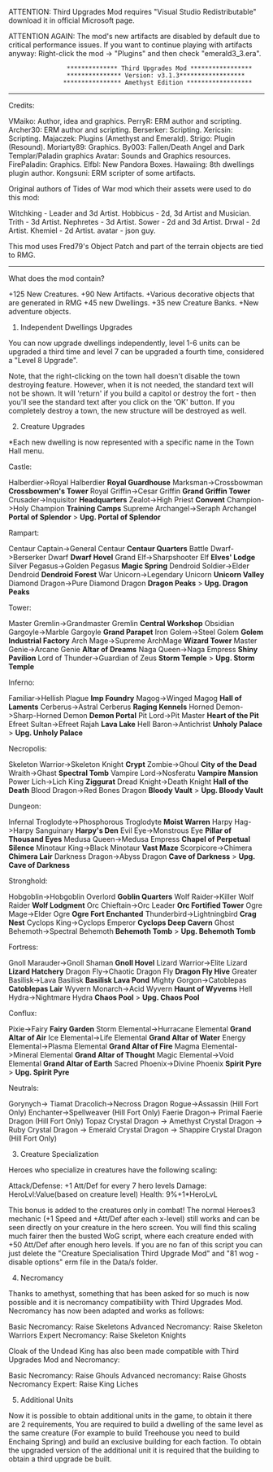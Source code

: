 ATTENTION: Third Upgrades Mod requires "Visual Studio Redistributable" download it in official Microsoft page.

ATTENTION AGAIN: The mod's new artifacts are disabled by default due to critical performance issues. 
If you want to continue playing with artifacts anyway: Right-click the mod -> "Plugins" and then check "emerald3_3.era".

                    ************** Third Upgrades Mod *****************
                    *************** Version: v3.1.3******************
                   **************** Amethyst Edition ******************

--------------------------------------------------------------------------------------------------

Credits:

VMaiko: Author, idea and graphics.
PerryR: ERM author and scripting.
Archer30: ERM author and scripting.
Berserker: Scripting.
Xericsin: Scripting.
Majaczek: Plugins (Amethyst and Emerald).
Strigo: Plugin (Resound).
Moriarty89: Graphics.
By003: Fallen/Death Angel and Dark Templar/Paladin graphics
Avatar: Sounds and Graphics resources.
FirePaladin: Graphics.
ElfbI: New Pandora Boxes.
Hawaiing: 8th dwellings plugin author.
Kongsuni: ERM scripter of some artifacts.

Original authors of Tides of War mod which their assets were used to do this mod:

Witchking - Leader and 3d Artist.
Hobbicus - 2d, 3d Artist and Musician.
Trith - 3d Artist.
Nephretes - 3d Artist.
Sower - 2d and 3d Artist.
Drwal - 2d Artist.
Khemiel - 2d Artist.
avatar - json guy.



This mod uses Fred79's Object Patch and part of the terrain objects are tied to RMG.

------------------------------------------------------------------------------------------------------------

What does the mod contain?

+125 New Creatures.
+90 New Artifacts.
+Various decorative objects that are generated in RMG
+45 new Dwellings.
+35 new Creature Banks.
+New adventure objects.




1. Independent Dwellings Upgrades

You can now upgrade dwellings independently, level 1-6 units can be upgraded a third time and level 7 can be upgraded a fourth time, considered a "Level 8 Upgrade".

Note, that the right-clicking on the town hall doesn't disable the town destroying feature. However, when it is not needed, the standard text will not be shown. 
It will 'return' if you build a capitol or destroy the fort - then you'll see the standard text after you click on the 'OK' button. If you completely destroy a town, the new structure will be destroyed as well.

2. Creature Upgrades

*Each new dwelling is now represented with a specific name in the Town Hall menu.

Castle:

Halberdier->Royal Halberdier **Royal Guardhouse**
Marksman->Crossbowman **Crossbowmen's Tower**
Royal Griffin->Cesar Griffin **Grand Griffin Tower**
Crusader->Inquisitor **Headquarters**
Zealot->High Priest **Convent**
Champion->Holy Champion **Training Camps**
Supreme Archangel->Seraph Archangel **Portal of Splendor** > **Upg. Portal of Splendor**


Rampart:

Centaur Captain->General Centaur **Centaur Quarters**
Battle Dwarf->Berserker Dwarf **Dwarf Hovel**
Grand Elf->Sharpshooter Elf **Elves' Lodge**
Silver Pegasus->Golden Pegasus **Magic Spring**
Dendroid Soldier->Elder Dendroid **Dendroid Forest**
War Unicorn->Legendary Unicorn **Unicorn Valley**
Diamond Dragon->Pure Diamond Dragon **Dragon Peaks** > **Upg. Dragon Peaks**


Tower:

Master Gremlin->Grandmaster Gremlin **Central Workshop**
Obsidian Gargoyle->Marble Gargoyle **Grand Parapet**
Iron Golem->Steel Golem **Golem Industrial Factory**
Arch Mage->Supreme ArchMage **Wizard Tower**
Master Genie->Arcane Genie **Altar of Dreams**
Naga Queen->Naga Empress **Shiny Pavilion**
Lord of Thunder->Guardian of Zeus **Storm Temple** > **Upg. Storm Temple**	


Inferno:

Familiar->Hellish Plague **Imp Foundry**
Magog->Winged Magog **Hall of Laments**
Cerberus->Astral Cerberus **Raging Kennels**
Horned Demon->Sharp-Horned Demon **Demon Portal**
Pit Lord->Pit Master **Heart of the Pit**
Efreet Sultan->Efreet Rajah **Lava Lake**
Hell Baron->Antichrist **Unholy Palace** > **Upg. Unholy Palace**	


Necropolis:

Skeleton Warrior->Skeleton Knight **Crypt**
Zombie->Ghoul **City of the Dead**
Wraith->Ghast **Spectral Tomb**
Vampire Lord->Nosferatu **Vampire Mansion**
Power Lich->Lich King **Ziggurat**
Dread Knight->Death Knight **Hall of the Death**
Blood Dragon->Red Bones Dragon **Bloody Vault** > **Upg. Bloody Vault**	


Dungeon:

Infernal Troglodyte->Phosphorous Troglodyte **Moist Warren**
Harpy Hag->Harpy Sanguinary **Harpy's Den**
Evil Eye->Monstrous Eye **Pillar of Thousand Eyes**
Medusa Queen->Medusa Empress **Chapel of Perpetual Silence**
Minotaur King->Black Minotaur **Vast Maze**
Scorpicore->Chimera **Chimera Lair**
Darkness Dragon->Abyss Dragon **Cave of Darkness** > **Upg. Cave of Darkness**	


Stronghold:

Hobgoblin->Hobgoblin Overlord **Goblin Quarters**
Wolf Raider->Killer Wolf Raider **Wolf Lodgment**
Orc Chieftain->Orc Leader **Orc Fortified Tower**
Ogre Mage->Elder Ogre **Ogre Fort Enchanted**
Thunderbird->Lightningbird **Crag Nest**
Cyclops King->Cyclops Emperor **Cyclops Deep Cavern**
Ghost Behemoth->Spectral Behemoth **Behemoth Tomb** > **Upg. Behemoth Tomb**	


Fortress:

Gnoll Marauder->Gnoll Shaman **Gnoll Hovel** 
Lizard Warrior->Elite Lizard **Lizard Hatchery**
Dragon Fly->Chaotic Dragon Fly **Dragon Fly Hive**
Greater Basilisk->Lava Basilisk **Basilisk Lava Pond**
Mighty Gorgon->Catoblepas **Catoblepas Lair**
Wyvern Monarch->Acid Wyvern **Haunt of Wyverns**
Hell Hydra->Nightmare Hydra **Chaos Pool** > **Upg. Chaos Pool**	


Conflux:

Pixie->Fairy **Fairy Garden**
Storm Elemental->Hurracane Elemental **Grand Altar of Air**
Ice Elemental->Life Elemental **Grand Altar of Water**
Energy Elemental->Plasma Elemental **Grand Altar of Fire**
Magma Elemental->Mineral Elemental **Grand Altar of Thought**
Magic Elemental->Void Elemental **Grand Altar of Earth**
Sacred Phoenix->Divine Phoenix **Spirit Pyre** > **Upg. Spirit Pyre**	


Neutrals:

Gorynych-> Tiamat
Dracolich->Necross Dragon
Rogue->Assassin (Hill Fort Only)
Enchanter->Spellweaver (Hill Fort Only)
Faerie Dragon-> Primal Faerie Dragon (Hill Fort Only)
Topaz Crystal Dragon -> Amethyst Crystal Dragon -> Ruby Crystal Dragon -> Emerald Crystal Dragon -> Shappire Crystal Dragon (Hill Fort Only)

3. Creature Specialization

Heroes who specialize in creatures have the following scaling:

Attack/Defense: +1 Att/Def for every 7 hero levels
Damage: HeroLvl:Value(based on creature level)
Health: 9%+1*HeroLvL 

This bonus is added to the creatures only in combat! The normal Heroes3 mechanic (+1 Speed and +Att/Def after each x-level) still works and can be seen directly on your creature in the hero screen.
You will find this scaling much fairer then the busted WoG script, where each creature ended with +50 Att/Def after enough hero levels. 
If you are no fan of this script you can just delete the "Creature Specialisation Third Upgrade Mod" and "81 wog - disable options" erm file in the Data/s folder. 

4. Necromancy

Thanks to amethyst, something that has been asked for so much is now possible and it is necromancy compatibility with Third Upgrades Mod.
Necromancy has now been adapted and works as follows:

Basic Necromancy: Raise Skeletons
Advanced Necromancy: Raise Skeleton Warriors
Expert Necromancy: Raise Skeleton Knights

Cloak of the Undead King has also been made compatible with Third Upgrades Mod and Necromancy:

Basic Necromancy: Raise Ghouls
Advanced necromancy: Raise Ghosts
Necromancy Expert: Raise King Liches

5. Additional Units

Now it is possible to obtain additional units in the game, to obtain it there are 2 requirements, 
You are required to build a dwelling of the same level as the same creature (For example to build Treehouse you need to build Enchaing Spring) and build an exclusive building for each faction.
To obtain the upgraded version of the additional unit it is required that the building to obtain a third upgrade be built.